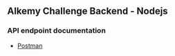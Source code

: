 ## Alkemy Challenge Backend - Nodejs

### API endpoint documentation
* [Postman](https://documenter.getpostman.com/view/16728392/U16dSpHs)
